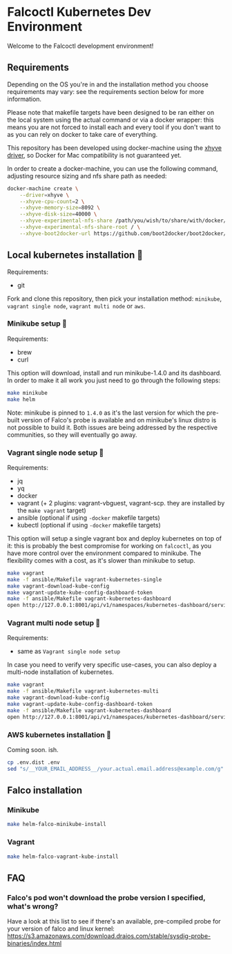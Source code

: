 # Falcoctl Kubernetes Dev Environment

Welcome to the Falcoctl development environment!

## Requirements

Depending on the OS you're in and the installation method you choose requirements may vary: see the requirements section below for more information.

Please note that makefile targets have been designed to be ran either on the local system using the actual command or via a docker wrapper: this means you are not forced to install each and every tool if you don't want to as you can rely on docker to take care of everything.

This repository has been developed using docker-machine using the [xhyve driver](https://github.com/machine-drivers/docker-machine-driver-xhyve), so Docker for Mac compatibility is not guaranteed yet.

In order to create a docker-machine, you can use the following command, adjusting resource sizing and nfs share path as needed:

```sh
docker-machine create \
    --driver=xhyve \
    --xhyve-cpu-count=2 \
    --xhyve-memory-size=8092 \
    --xhyve-disk-size=40000 \
    --xhyve-experimental-nfs-share /path/you/wish/to/share/with/docker/containers \
    --xhyve-experimental-nfs-share-root / \
    --xhyve-boot2docker-url https://github.com/boot2docker/boot2docker/releases/download/v18.06.1-ce/boot2docker.iso
```

## Local kubernetes installation 🏡

Requirements:

- git

Fork and clone this repository, then pick your installation method: `minikube`, `vagrant single node`, `vagrant multi node` or `aws`.

### Minikube setup 🚀

Requirements:

- brew
- curl


This option will download, install and run minikube-1.4.0 and its dashboard. In order to make it all work you just need to go through the following steps:

```sh
make minikube
make helm
```

Note: minikube is pinned to `1.4.0` as it's the last version for which the pre-built version of Falco's probe is available and on minikube's linux distro is not possible to build it. Both issues are being addressed by the respective communities, so they will eventually go away.

### Vagrant single node setup 🎯

Requirements:

- jq
- yq
- docker
- vagrant (+ 2 plugins: vagrant-vbguest, vagrant-scp. they are installed by the `make vagrant` target)
- ansible (optional if using `-docker` makefile targets)
- kubectl (optional if using `-docker` makefile targets)

This option will setup a single vagrant box and deploy kubernetes on top of it: this is probably the best compromise for working on `falcoctl`, as you have more control over the environment compared to minikube. The flexibility comes with a cost, as it's slower than minikube to setup.

```sh
make vagrant
make -f ansible/Makefile vagrant-kubernetes-single
make vagrant-download-kube-config
make vagrant-update-kube-config-dashboard-token
make -f ansible/Makefile vagrant-kubernetes-dashboard
open http://127.0.0.1:8001/api/v1/namespaces/kubernetes-dashboard/services/https:kubernetes-dashboard:/proxy/
```

### Vagrant multi node setup 💪

Requirements:

- same as `Vagrant single node setup`

In case you need to verify very specific use-cases, you can also deploy a multi-node installation of kubernetes.

```sh
make vagrant
make -f ansible/Makefile vagrant-kubernetes-multi
make vagrant-download-kube-config
make vagrant-update-kube-config-dashboard-token
make -f ansible/Makefile vagrant-kubernetes-dashboard
open http://127.0.0.1:8001/api/v1/namespaces/kubernetes-dashboard/services/https:kubernetes-dashboard:/proxy/
```

### AWS kubernetes installation 🤯

Coming soon. ish.

```sh
cp .env.dist .env
sed "s/__YOUR_EMAIL_ADDRESS__/your.actual.email.address@example.com/g" .env
```

## Falco installation

### Minikube

```sh
make helm-falco-minikube-install
```

### Vagrant

```sh
make helm-falco-vagrant-kube-install
```

## FAQ

### Falco's pod won't download the probe version I specified, what's wrong?

Have a look at this list to see if there's an available, pre-compiled probe for your version of falco and linux kernel: https://s3.amazonaws.com/download.draios.com/stable/sysdig-probe-binaries/index.html
